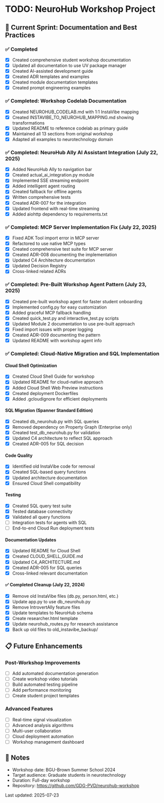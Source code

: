 # TODO: NeuroHub Workshop Project

## 🎯 Current Sprint: Documentation and Best Practices

### ✅ Completed
- [x] Created comprehensive student workshop documentation
- [x] Updated all documentation to use UV package manager
- [x] Created AI-assisted development guide
- [x] Created ADR templates and examples
- [x] Created module documentation templates
- [x] Created prompt engineering examples

### ✅ Completed: Workshop Codelab Documentation
- [x] Created NEUROHUB_CODELAB.md with 1:1 InstaVibe mapping
- [x] Created INSTAVIBE_TO_NEUROHUB_MAPPING.md showing transformations
- [x] Updated README to reference codelab as primary guide
- [x] Maintained all 13 sections from original workshop
- [x] Adapted all examples to neurotechnology domain

### ✅ Completed: NeuroHub Ally AI Assistant Integration (July 22, 2025)
- [x] Added NeuroHub Ally to navigation bar
- [x] Created actual_ai_integration.py module
- [x] Implemented SSE streaming endpoint
- [x] Added intelligent agent routing
- [x] Created fallback for offline agents
- [x] Written comprehensive tests
- [x] Created ADR-007 for the integration
- [x] Updated frontend with real-time streaming
- [x] Added aiohttp dependency to requirements.txt

### ✅ Completed: MCP Server Implementation Fix (July 22, 2025)
- [x] Fixed ADK Tool import error in MCP server
- [x] Refactored to use native MCP types
- [x] Created comprehensive test suite for MCP server
- [x] Created ADR-008 documenting the implementation
- [x] Updated C4 Architecture documentation
- [x] Updated Decision Registry
- [x] Cross-linked related ADRs

### ✅ Completed: Pre-Built Workshop Agent Pattern (July 23, 2025)
- [x] Created pre-built workshop agent for faster student onboarding
- [x] Implemented config.py for easy customization
- [x] Added graceful MCP fallback handling
- [x] Created quick_test.py and interactive_test.py scripts
- [x] Updated Module 2 documentation to use pre-built approach
- [x] Fixed import issues with proper logging
- [x] Created ADR-009 documenting the pattern
- [x] Updated README with workshop agent info

### ✅ Completed: Cloud-Native Migration and SQL Implementation

#### Cloud Shell Optimization
- [x] Created Cloud Shell Guide for workshop
- [x] Updated README for cloud-native approach
- [x] Added Cloud Shell Web Preview instructions
- [x] Created deployment Dockerfiles
- [x] Added .gcloudignore for efficient deployments

#### SQL Migration (Spanner Standard Edition)
- [x] Created db_neurohub.py with SQL queries
- [x] Removed dependency on Property Graph (Enterprise only)
- [x] Created test_db_neurohub.py for validation
- [x] Updated C4 architecture to reflect SQL approach
- [x] Created ADR-005 for SQL decision

#### Code Quality
- [x] Identified old InstaVibe code for removal
- [x] Created SQL-based query functions
- [x] Updated architecture documentation
- [x] Ensured Cloud Shell compatibility

#### Testing
- [x] Created SQL query test suite
- [x] Tested database connectivity
- [x] Validated all query functions
- [ ] Integration tests for agents with SQL
- [ ] End-to-end Cloud Run deployment tests

#### Documentation Updates
- [x] Updated README for Cloud Shell
- [x] Created CLOUD_SHELL_GUIDE.md
- [x] Updated C4_ARCHITECTURE.md
- [x] Created ADR-005 for SQL queries
- [x] Cross-linked relevant documentation

#### ✅ Completed Cleanup (July 22, 2024)
- [x] Remove old InstaVibe files (db.py, person.html, etc.)
- [x] Update app.py to use db_neurohub.py
- [x] Remove IntrovertAlly feature files
- [x] Update templates to NeuroHub schema
- [x] Create researcher.html template
- [x] Update neurohub_routes.py for research assistance
- [x] Back up old files to old_instavibe_backup/

## 📋 Future Enhancements

### Post-Workshop Improvements
- [ ] Add automated documentation generation
- [ ] Create workshop video tutorials
- [ ] Build automated testing pipeline
- [ ] Add performance monitoring
- [ ] Create student project templates

### Advanced Features
- [ ] Real-time signal visualization
- [ ] Advanced analysis algorithms
- [ ] Multi-user collaboration
- [ ] Cloud deployment automation
- [ ] Workshop management dashboard

## 📝 Notes

- Workshop date: BGU-Brown Summer School 2024
- Target audience: Graduate students in neurotechnology
- Duration: Full-day workshop
- Repository: https://github.com/GDG-PVD/neurohub-workshop

Last updated: 2025-07-23